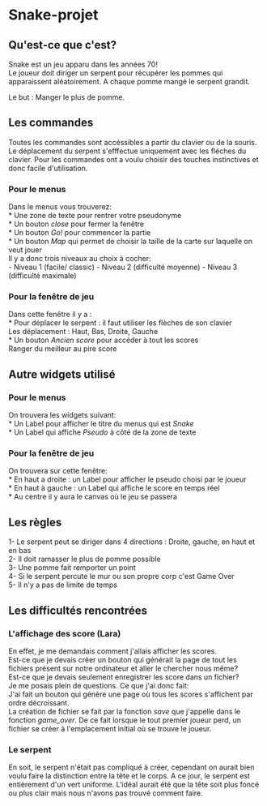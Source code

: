 # Snake-projet
## Qu'est-ce que c'est?

Snake est un jeu apparu dans les années 70!  
Le joueur doit diriger un serpent pour récupérer les pommes qui apparaissent aléatoirement. A chaque pomme mangé le serpent grandit. 

Le but : Manger le plus de pomme.

## Les commandes 

Toutes les commandes sont accéssibles a partir du clavier ou de la souris.
Le déplacement du serpent s'efffectue uniquement avec les fléches du clavier.
Pour les commandes ont a voulu choisir des touches instinctives et donc facile d'utilisation.  

### Pour le menus

Dans le menus vous trouverez:  
    * Une zone de texte pour rentrer votre pseudonyme   
    * Un bouton *close* pour fermer la fenêtre  
    * Un bouton *Go!* pour commencer la partie  
    * Un bouton *Map* qui permet de choisir la taille de la carte sur laquelle on veut jouer  
    Il y a donc trois niveaux au choix à cocher:  
        - Niveau 1 (facile/ classic)
        - Niveau 2 (difficulté moyenne)
        - Niveau 3 (difficulté maximale)

### Pour la fenêtre de jeu

Dans cette fenêtre il y a :  
    * Pour déplacer le serpent : il faut utiliser les flèches de son clavier  
        Les déplacement : Haut, Bas, Droite, Gauche  
    * Un bouton *Ancien score* pour accéder à tout les scores  
        Ranger du meilleur au pire score  

## Autre widgets utilisé
### Pour le menus

On trouvera les widgets suivant:  
    * Un Label pour afficher le titre du menus qui est *Snake*  
    * Un Label qui affiche *Pseudo* à côté de la zone de texte  

### Pour la fenêtre de jeu

On trouvera sur cette fenêtre:  
    * En haut a droite : un Label pour afficher le pseudo choisi par le joueur  
    * En haut à gauche : un Label qui affiche le score en temps réel  
    * Au centre il y aura le canvas où le jeu se passera   

## Les règles

1- Le serpent peut se diriger dans 4 directions : Droite, gauche, en haut et en bas  
2- Il doit ramasser le plus de pomme possible  
3- Une pomme fait remporter un point  
4- Si le serpent percute le mur ou son propre corp c'est Game Over  
5- Il n'y a pas de limite de temps  

## Les difficultés rencontrées 
### L'affichage des score (Lara)

En effet, je me demandais comment j'allais afficher les scores.   
Est-ce que je devais créer un bouton qui générait la page de tout les fichiers présent sur notre ordinateur et aller le chercher nous même?  
Est-ce que je devais seulement enregistrer les score dans un fichier?  
Je me posais plein de questions. Ce que j'ai donc fait:  
    J'ai fait un bouton qui génère une page où tous les scores s'affichent par ordre décroissant.  
    La création de fichier se fait par la fonction *save* que j'appelle dans le fonction *game_over*. De ce fait lorsque le tout premier joueur perd, un fichier se créer à l'emplacement initial où se trouve le joueur.

### Le serpent

En soit, le serpent n'était pas compliqué à créer, cependant on aurait bien voulu faire la distinction entre la tête et le corps. A ce jour, le serpent est entièrement d'un vert uniforme. L'idéal aurait été que la tête soit plus foncé ou plus clair mais nous n'avons pas trouvé comment faire.